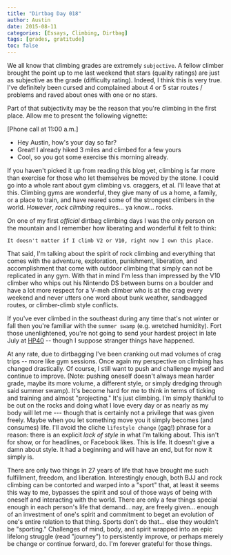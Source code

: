 ```yaml
---
title: "Dirtbag Day 018"
author: Austin
date: 2015-08-11
categories: [Essays, Climbing, Dirtbag]
tags: [grades, gratitude]
toc: false
---
```

We all know that climbing grades are extremely ```subjective```.  A fellow climber brought the point up to me last weekend that stars (quality ratings) are just as subjective as the grade (difficulty rating).  Indeed, I think this is very true.  I've definitely been cursed and complained about 4 or 5 star routes / problems and raved about ones with one or no stars.

Part of that subjectivity may be the reason that you're climbing in the first place.  Allow me to present the following vignette:

[Phone call at 11:00 a.m.]

- Hey Austin, how's your day so far?
- Great!  I already hiked 3 miles and climbed for a few yours
- Cool, so you got some exercise this morning already.

If you haven't picked it up from reading this blog yet, climbing is far more than exercise for those who let themselves be moved by the stone.  I could go into a whole rant about gym climbing vs. craggers, et al.  I'll leave that at this.  Climbing gyms are wonderful, they give many of us a home, a family, or a place to train, and have reared some of the strongest climbers in the world.  *However*, _rock climbing_ requires... ya know... rocks.

On one of my first *official* dirtbag climbing days I was the only person on the mountain and I remember how liberating and wonderful it felt to think:

```It doesn't matter if I climb V2 or V10, right now I own this place.```

That said, I'm talking about the spirit of rock climbing and everything that comes with the adventure, exploration, punishment, liberation, and accomplishment that come with outdoor climbing that simply can not be replicated in any gym.  With that in mind I'm less than impressed by the V10 climber who whips out his Nintendo DS between burns on a boulder and have a lot more respect for a V-meh climber who is at the crag every weekend and never utters one word about bunk weather, sandbagged routes, or climber-climb style conflicts.

If you've ever climbed in the southeast during any time that's not winter or fall then you're familiar with the ```summer swamp``` (e.g. wretched humidity).  Fort those unenlightened, you're not going to send your hardest project in late July at [HP40](http://www.mountainproject.com/v/horse-pens-40/106094862) -- though I suppose stranger things have happened.

At any rate, due to dirtbagging I've been cranking out mad volumes of crag trips -- more like gym sessions.  Once again my perspective on climbing has changed drastically.  Of course, I still want to push and challenge myself and continue to improve.  (Note:  pushing oneself doesn't always mean harder grade, maybe its more volume, a different style, or simply dredging through said summer swamp).  It's become hard for me to think in terms of ticking and training and almost "projecting."  It's just climbing.  I'm simply thankful to be out on the rocks and doing what I love every day or as nearly as my body will let me --- though that is certainly not a privilege that was given freely.  Maybe when you let something move you it simply becomes (and consumes) life.  I'll avoid the cliche ```lifestyle change``` (gag!) phrase for a reason:  there is an explicit *lack of style* in what I'm talking about.  This isn't for show, or for headlines, or Facebook likes.  This is life.  It doesn't give a damn about style.  It had a beginning and will have an end, but for now it simply is.

There are only two things in 27 years of life that have brought me such fulfillment, freedom, and liberation.  Interestingly enough, both BJJ and rock climbing can be contorted and warped into a "sport" that, at least it seems this way to me, bypasses the spirit and soul of those ways of being with oneself and interacting with the world.  There are only a few things special enough in each person's life that demand... nay, are freely given... enough of an investment of one's spirit and commitment to beget an evolution of one's entire relation to that thing.  Sports don't do that... else they wouldn't be "sporting."  Challenges of mind, body, and spirit wrapped into an epic lifelong struggle (read "journey") to persistently improve, or perhaps merely be change or continue forward, do.  I'm forever grateful for those things.
